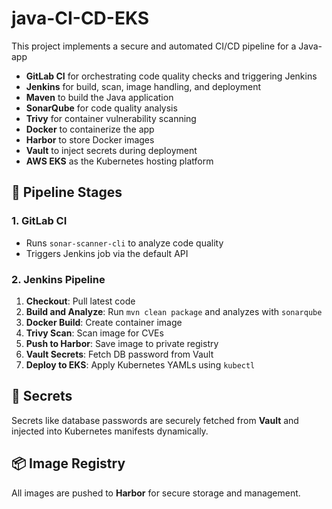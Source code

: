 # java-CI-CD-EKS


This project implements a secure and automated CI/CD pipeline for a Java-app

- **GitLab CI** for orchestrating code quality checks and triggering Jenkins
- **Jenkins** for build, scan, image handling, and deployment
- **Maven** to build the Java application
- **SonarQube** for code quality analysis
- **Trivy** for container vulnerability scanning
- **Docker** to containerize the app
- **Harbor** to store Docker images
- **Vault** to inject secrets during deployment
- **AWS EKS** as the Kubernetes hosting platform

## 🔄 Pipeline Stages

### 1. GitLab CI

- Runs `sonar-scanner-cli` to analyze code quality
- Triggers Jenkins job via the default API

### 2. Jenkins Pipeline

1. **Checkout**: Pull latest code
2. **Build and Analyze**: Run `mvn clean package` and analyzes with `sonarqube`
3. **Docker Build**: Create container image
4. **Trivy Scan**: Scan image for CVEs
5. **Push to Harbor**: Save image to private registry
6. **Vault Secrets**: Fetch DB password from Vault
7. **Deploy to EKS**: Apply Kubernetes YAMLs using `kubectl`



## 🔐 Secrets

Secrets like database passwords are securely fetched from **Vault** and injected into Kubernetes manifests dynamically.

## 📦 Image Registry

All images are pushed to **Harbor** for secure storage and management.
